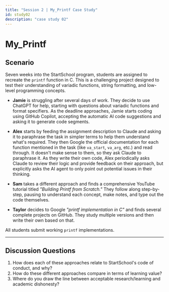 ```yaml
---
title: "Session 2 | My_Printf Case Study"
id: study02
description: "case study 02"
---
```


# My_Printf  

## Scenario  

Seven weeks into the StartSchool program, students are assigned to recreate the `printf` function in C. This is a challenging project designed to test their understanding of variadic functions, string formatting, and low-level programming concepts.  

- **Jamie** is struggling after several days of work. They decide to use ChatGPT for help, starting with questions about variadic functions and format specifiers. As the deadline approaches, Jamie starts coding using GitHub Copilot, accepting the automatic AI code suggestions and asking it to generate code segments.  

- **Alex** starts by feeding the assignment description to Claude and asking it to paraphrase the task in simpler terms to help them understand what's required. They then Google the official documentation for each function mentioned in the task (like `va_start`, `va_arg`, etc.) and read through. It doesn't make sense to them, so they ask Claude to paraphrase it. As they write their own code, Alex periodically asks Claude to review their logic and provide feedback on their approach, but explicitly asks the AI agent to only point out potential issues in their thinking.  

- **Sam** takes a different approach and finds a comprehensive YouTube tutorial titled *"Building Printf from Scratch."* They follow along step-by-step, pausing to understand each concept, make notes, and type out the code themselves.  

- **Taylor** decides to Google *"printf implementation in C"* and finds several complete projects on GitHub. They study multiple versions and then write their own based on that.  

All students submit working `printf` implementations.  

---

## Discussion Questions  

1. How does each of these approaches relate to StartSchool's code of conduct, and why?  
2. How do these different approaches compare in terms of learning value?  
3. Where do you draw the line between acceptable research/learning and academic dishonesty?  
